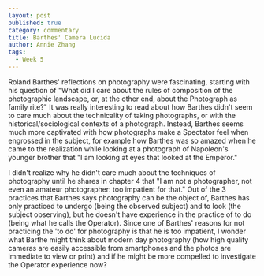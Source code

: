 ```yaml
---
layout: post
published: true
category: commentary
title: Barthes' Camera Lucida
author: Annie Zhang
tags:
  - Week 5
---
```

Roland Barthes' reflections on photography were fascinating, starting with his question of "What did I care about the rules of composition of the photographic landscape, or, at the other end, about the Photograph as family rite?" It was really interesting to read about how Barthes didn't seem to care much about the technicality of taking photographs, or with the historical/sociological contexts of a photograph. Instead, Barthes seems much more captivated with how photographs make a Spectator feel when engrossed in the subject, for example how Barthes was so amazed when he came to the realization while looking at a photograph of Napoleon's younger brother that "I am looking at eyes that looked at the Emperor."

I didn't realize why he didn't care much about the techniques of photography until he shares in chapter 4 that "I am not a photographer, not even an amateur photographer: too impatient for that." Out of the 3 practices that Barthes says photography can be the object of, Barthes has only practiced to undergo (being the observed subject) and to look (the subject observing), but he doesn't have experience in the practice of to do (being what he calls the Operator). Since one of Barthes' reasons for not practicing the 'to do' for photography is that he is too impatient, I wonder what Barthe might think about modern day photography (how high quality cameras are easily accessible from smartphones and the photos are immediate to view or print) and if he might be more compelled to investigate the Operator experience now?
